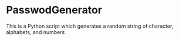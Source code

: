 # PasswodGenerator
This is a Python script which generates a random string of character, alphabets, and numbers
